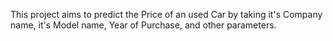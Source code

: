 This project aims to predict the Price of an used Car by taking it's Company name, it's Model name, Year of Purchase, and other parameters.
